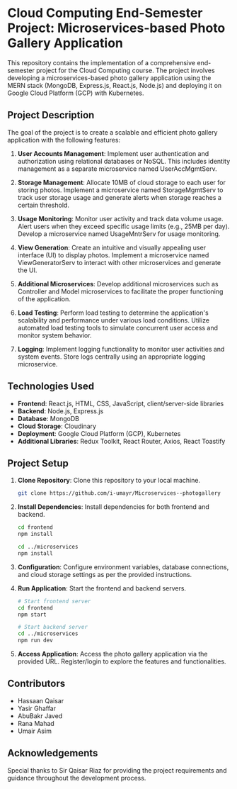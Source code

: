 # Cloud Computing End-Semester Project: Microservices-based Photo Gallery Application

This repository contains the implementation of a comprehensive end-semester project for the Cloud Computing course. The project involves developing a microservices-based photo gallery application using the MERN stack (MongoDB, Express.js, React.js, Node.js) and deploying it on Google Cloud Platform (GCP) with Kubernetes.

## Project Description

The goal of the project is to create a scalable and efficient photo gallery application with the following features:

1. **User Accounts Management**: Implement user authentication and authorization using relational databases or NoSQL. This includes identity management as a separate microservice named UserAccMgmtServ.

2. **Storage Management**: Allocate 10MB of cloud storage to each user for storing photos. Implement a microservice named StorageMgmtServ to track user storage usage and generate alerts when storage reaches a certain threshold.

3. **Usage Monitoring**: Monitor user activity and track data volume usage. Alert users when they exceed specific usage limits (e.g., 25MB per day). Develop a microservice named UsageMntrServ for usage monitoring.

4. **View Generation**: Create an intuitive and visually appealing user interface (UI) to display photos. Implement a microservice named ViewGeneratorServ to interact with other microservices and generate the UI.

5. **Additional Microservices**: Develop additional microservices such as Controller and Model microservices to facilitate the proper functioning of the application.

6. **Load Testing**: Perform load testing to determine the application's scalability and performance under various load conditions. Utilize automated load testing tools to simulate concurrent user access and monitor system behavior.

7. **Logging**: Implement logging functionality to monitor user activities and system events. Store logs centrally using an appropriate logging microservice.

## Technologies Used

- **Frontend**: React.js, HTML, CSS, JavaScript, client/server-side libraries 
- **Backend**: Node.js, Express.js
- **Database**: MongoDB 
- **Cloud Storage**: Cloudinary 
- **Deployment**: Google Cloud Platform (GCP), Kubernetes
- **Additional Libraries**: Redux Toolkit, React Router, Axios, React Toastify

## Project Setup

1. **Clone Repository**: Clone this repository to your local machine.
   ```bash
   git clone https://github.com/i-umayr/Microservices--photogallery
   ```

2. **Install Dependencies**: Install dependencies for both frontend and backend.
   ```bash
   cd frontend
   npm install

   cd ../microservices
   npm install
   ```

3. **Configuration**: Configure environment variables, database connections, and cloud storage settings as per the provided instructions.

4. **Run Application**: Start the frontend and backend servers.
   ```bash
   # Start frontend server
   cd frontend
   npm start

   # Start backend server
   cd ../microservices
   npm run dev
   ```

5. **Access Application**: Access the photo gallery application via the provided URL. Register/login to explore the features and functionalities.

## Contributors

- Hassaan Qaisar
- Yasir Ghaffar
- AbuBakr Javed
- Rana Mahad
- Umair Asim


## Acknowledgements

Special thanks to Sir Qaisar Riaz for providing the project requirements and guidance throughout the development process.
